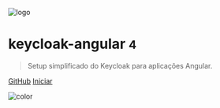 ![logo](../images/keycloak-angular.png)

# keycloak-angular <small>4</small>

> Setup simplificado do Keycloak para aplicações Angular.

[GitHub](https://github.com/mauriciovigolo/keycloak-angular/)
[Iniciar](#keycloak-angular)

![color](#f0f0f0)
